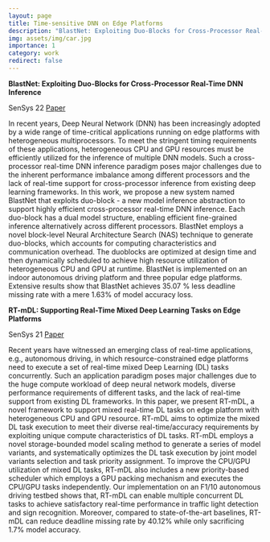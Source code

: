 ```yaml
---
layout: page
title: Time-sensitive DNN on Edge Platforms
description: "BlastNet: Exploiting Duo-Blocks for Cross-Processor Real-Time DNN Inference <br> RT-mDL: Supporting Real-Time Mixed Deep Learning Tasks on Edge Platforms"
img: assets/img/car.jpg
importance: 1
category: work
redirect: false
---
```


**BlastNet: Exploiting Duo-Blocks for Cross-Processor Real-Time DNN Inference**

SenSys 22 <a href="https://neawhen.github.io/neiwen.github.io/assets/pdf/blastnet_sensys2022.pdf" target="_blank" rel="noopener noreferrer"> Paper </a> 

In recent years, Deep Neural Network (DNN) has been increasingly adopted by a wide range of time-critical applications running on edge platforms with heterogeneous multiprocessors. To meet the stringent timing requirements of these applications, heterogeneous CPU and GPU resources must be efficiently utilized for the inference of multiple DNN models. Such a cross-processor real-time DNN inference paradigm poses major challenges due to the inherent performance imbalance among different processors and the lack of real-time support for cross-processor inference from existing deep learning frameworks. In this work, we propose a new system named BlastNet that exploits duo-block - a new model inference abstraction to support highly efficient cross-processor real-time DNN inference. Each duo-block has a dual model structure, enabling efficient fine-grained inference alternatively across different processors. BlastNet employs a novel block-level Neural Architecture Search (NAS) technique to generate duo-blocks, which accounts for computing characteristics and communication overhead. The duoblocks are optimized at design time and then dynamically scheduled to achieve high resource utilization of heterogeneous CPU and GPU at runtime. BlastNet is implemented on an indoor autonomous driving platform and three popular edge platforms. Extensive results show that BlastNet achieves 35.07 % less deadline missing rate with a mere 1.63% of model accuracy loss.


**RT-mDL: Supporting Real-Time Mixed Deep Learning Tasks on Edge Platforms**

SenSys 21 <a href="https://neawhen.github.io/neiwen.github.io/assets/pdf/RT-mDL_SenSys2021.pdf" target="_blank" rel="noopener noreferrer"> Paper </a> 

Recent years have witnessed an emerging class of real-time applications, e.g., autonomous driving, in which resource-constrained edge platforms need to execute a set of real-time mixed Deep Learning (DL) tasks concurrently. Such an application paradigm poses major challenges due to the huge compute workload of deep neural network models, diverse performance requirements of different tasks, and the lack of real-time support from existing DL frameworks. In this paper, we present RT-mDL, a novel framework to support mixed real-time DL tasks on edge platform with heterogeneous CPU and GPU resource. RT-mDL aims to optimize the mixed DL task execution to meet their diverse real-time/accuracy requirements by exploiting unique compute characteristics of DL tasks. RT-mDL employs a novel storage-bounded model scaling method to generate a series of model variants, and systematically optimizes the DL task execution by joint model variants selection and task priority assignment. To improve the CPU/GPU utilization of mixed DL tasks, RT-mDL also includes a new priority-based scheduler which employs a GPU packing mechanism and executes the CPU/GPU tasks independently. Our implementation on an F1/10 autonomous driving testbed shows that, RT-mDL can enable multiple concurrent DL tasks to achieve satisfactory real-time performance in traffic light detection and sign recognition. Moreover, compared to state-of-the-art baselines, RT-mDL can reduce deadline missing rate by 40.12% while only sacrificing 1.7% model accuracy.